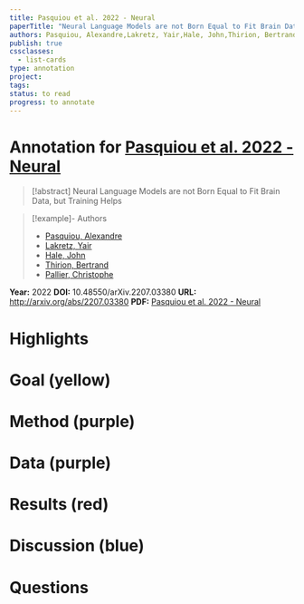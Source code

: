 ```yaml
---
title: Pasquiou et al. 2022 - Neural
paperTitle: "Neural Language Models are not Born Equal to Fit Brain Data, but Training Helps"
authors: Pasquiou, Alexandre,Lakretz, Yair,Hale, John,Thirion, Bertrand,Pallier, Christophe
publish: true
cssclasses:
  - list-cards
type: annotation
project:
tags:
status: to read
progress: to annotate
---
```

# Annotation for [Pasquiou et al. 2022 - Neural](Papers/References/Pasquiou%20et%20al.%202022%20-%20Neural)

> [!abstract] Neural Language Models are not Born Equal to Fit Brain Data, but Training Helps

> [!example]- Authors
> - [Pasquiou, Alexandre](Pasquiou%2C%20Alexandre)
> - [Lakretz, Yair](Lakretz%2C%20Yair)
> - [Hale, John](Hale%2C%20John)
> - [Thirion, Bertrand](Thirion%2C%20Bertrand)
> - [Pallier, Christophe](Pallier%2C%20Christophe)

**Year:** 2022
**DOI:** 10.48550/arXiv.2207.03380
**URL:** http://arxiv.org/abs/2207.03380
**PDF:** [Pasquiou et al. 2022 - Neural](Papers/PDFs/Pasquiou%20et%20al.%202022%20-%20Neural%20Language%20Models%20are%20not%20Born%20Equal%20to%20Fit%20Brain%20Data%20but%20Training%20Helps.pdf)

# Highlights


# Goal (yellow)


# Method (purple)


# Data (purple)


# Results (red)


# Discussion (blue)


# Questions

